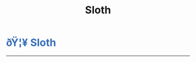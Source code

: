 ﻿---
lang: en-US
title: Sloth
prev:
next:
---

# <font color=#376db8>ðŸ¦¥ <b>Sloth</b></font> <Badge text="Harmful" type="tip" vertical="middle"/>
---

